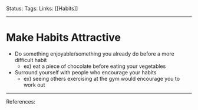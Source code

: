 Status:
Tags:
Links: [[Habits]]
___
# Make Habits Attractive
- Do something enjoyable/something you already do before a more difficult habit
	- ex) eat a piece of chocolate before eating your vegetables
- Surround yourself with people who encourage your habits
	- ex) seeing others exercising at the gym would encourage you to work out
___
References:
